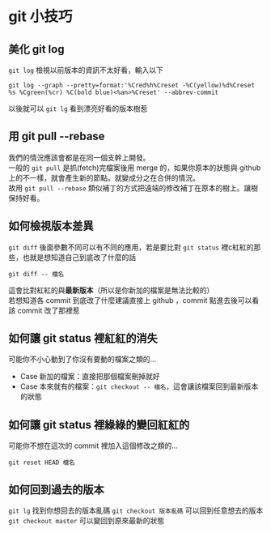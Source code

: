 # git 小技巧

## 美化 git log
```git log``` 檢視以前版本的資訊不太好看，輸入以下
```
git log --graph --pretty=format:'%Cred%h%Creset -%C(yellow)%d%Creset %s %Cgreen(%cr) %C(bold blue)<%an>%Creset' --abbrev-commit
```
以後就可以 ```git lg``` 看到漂亮好看的版本樹惹

## 用 git pull --rebase
我們的情況應該會都是在同一個支幹上開發。  
一般的 ```git pull``` 是抓(fetch)完檔案後用 merge 的，如果你原本的狀態與 github 上的不一樣，就會產生新的節點。就變成分之在合併的情況。  
故用 ```git pull --rebase``` 類似補丁的方式把遠端的修改補丁在原本的樹上。讓樹保持好看。

## 如何檢視版本差異
```git diff``` 後面參數不同可以有不同的應用，若是要比對 ```git status``` 裡c紅紅的那些，也就是想知道自己到底改了什麼的話
```
git diff -- 檔名
```
這會比對紅紅的與**最新版本**（所以是你新加的檔案是無法比較的）  
若想知道各 commit 到底改了什麼建議直接上 github ，commit 點進去後可以看該 commit 改了那裡惹

## 如何讓 git status 裡紅紅的消失
可能你不小心動到了你沒有要動的檔案之類的...  
- Case 新加的檔案：直接把那個檔案刪掉就好
- Case 本來就有的檔案：```git checkout -- 檔名```，這會讓該檔案回到最新版本的狀態  

## 如何讓 git status 裡綠綠的變回紅紅的
可能你不想在這次的 commit 裡加入這個修改之類的...  
```
git reset HEAD 檔名
```

## 如何回到過去的版本
```git lg``` 找到你想回去的版本亂碼
```git checkout 版本亂碼``` 可以回到任意想去的版本  
```git checkout master``` 可以變回到原來最新的狀態  

